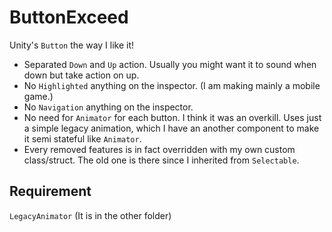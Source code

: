 # ButtonExceed

Unity's `Button` the way I like it!

- Separated `Down` and `Up` action. Usually you might want it to sound when down but take action on up. 
- No `Highlighted` anything on the inspector. (I am making mainly a mobile game.)
- No `Navigation` anything on the inspector.
- No need for `Animator` for each button. I think it was an overkill. Uses just a simple legacy animation, which I have an another component to make it semi stateful like `Animator`.
- Every removed features is in fact overridden with my own custom class/struct. The old one is there since I inherited from `Selectable`.

## Requirement

`LegacyAnimator` (It is in the other folder)